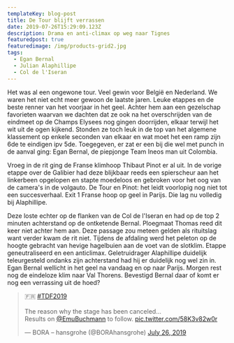 ```yaml
---
templateKey: blog-post
title: De Tour blijft verrassen
date: 2019-07-26T15:29:09.123Z
description: Drama en anti-climax op weg naar Tignes
featuredpost: true
featuredimage: /img/products-grid2.jpg
tags:
  - Egan Bernal
  - Julian Alaphillipe
  - Col de l'Iseran
---
```

Het was al een ongewone tour. Veel gewin voor België en Nederland. We waren het niet echt meer gewoon de laatste jaren. Leuke etappes en de beste renner van het voorjaar in het geel. Achter hem aan een gezelschap favorieten waarvan we dachten dat ze ook na het overschrijden van de eindmeet op de Champs Elysees nog gingen doorrijden, elkaar terwijl het wit uit de ogen kijkend. Stonden ze toch leuk in de top van het algemene klassement op enkele seconden van elkaar en wat moet het een ramp zijn 6de te eindigen ipv 5de. Toegegeven, er zat er een bij die wel met punch in de aanval ging: Egan Bernal, de piepjonge Team Ineos man uit Colombia.

Vroeg in de rit ging de Franse klimhoop Thibaut Pinot er al uit. In de vorige etappe over de Galibier had deze blijkbaar reeds een spierscheur aan het linkerbeen opgelopen en stapte moedeloos en gebroken voor het oog van de camera's in de volgauto. De Tour en Pinot: het leidt voorlopig nog niet tot een succesverhaal. Exit 1 Franse hoop op geel in Parijs. Die lag nu volledig bij Alaphillipe.

Deze loste echter op de flanken van de Col de l'Iseran en had op de top 2 minuten achterstand op de ontketende Bernal. Ploegmaat Thomas reed dit keer niet achter hem aan. Deze passage zou meteen gelden als rituitslag want verder kwam de rit niet. Tijdens de afdaling werd het peleton op de hoogte gebracht van hevige hagelbuien aan de voet van de slotklim. Etappe geneutraliseerd en een anticlimax. Geletruidrager Alaphillipe duidelijk teleurgesteld ondanks zijn achterstand had hij er duidelijk nog wel zin in. Egan Bernal wellicht in het geel na vandaag en op naar Parijs. Morgen rest nog de eindeloze klim naar Val Thorens. Bevestigd Bernal daar of komt er nog een verrassing uit de hoed?

<blockquote class="twitter-tweet"><p lang="en" dir="ltr">🇫🇷 <a href="https://twitter.com/hashtag/TDF2019?src=hash&amp;ref_src=twsrc%5Etfw">#TDF2019</a> <br><br>The reason why the stage has been canceled... <br>Results on <a href="https://twitter.com/EmuBuchmann?ref_src=twsrc%5Etfw">@EmuBuchmann</a> to follow. <a href="https://t.co/58K3v82w0r">pic.twitter.com/58K3v82w0r</a></p>&mdash; BORA – hansgrohe (@BORAhansgrohe) <a href="https://twitter.com/BORAhansgrohe/status/1154768974116208641?ref_src=twsrc%5Etfw">July 26, 2019</a></blockquote> <script async src="https://platform.twitter.com/widgets.js" charset="utf-8"></script>
